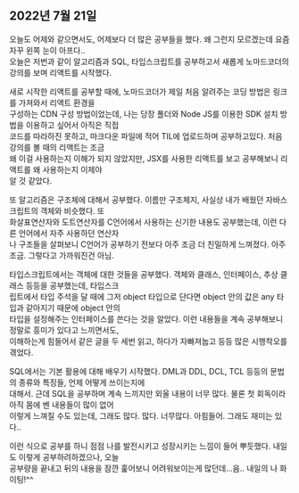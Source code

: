 ## **2022년 7월 21일**

오늘도 어제와 같으면서도, 어제보다 더 많은 공부들을 했다. 왜 그런지 모르겠는데 요즘 자꾸 왼쪽 눈이 아프다..  
오늘은 저번과 같이 알고리즘과 SQL, 타입스크립트를 공부하고서 새롭게 노마드코더의 강의를 보며 리액트를 시작했다.  

새로 시작한 리액트를 공부할 때에, 노마드코더가 제일 처음 알려주는 코딩 방법은 링크를 가져와서 리액트 환경을  
구성하는 CDN 구성 방법이었는데, 나는 당장 폴더와 Node JS를 이용한 SDK 설치 방법을 이용하고 싶어서 아직은 직접  
코드를 따라하진 못하고, 마크다운 파일에 적어 TIL에 업로드하며 공부하고있다. 처음 강의를 볼 때의 리액트는 조금  
왜 이걸 사용하는지 이해가 되지 않았지만, JSX를 사용한 리액트를 보고 공부해보니 리액트를 왜 사용하는지 이제야  
알 것 같았다.  

또 알고리즘은 구조체에 대해서 공부했다. 이름만 구조체지, 사실상 내가 배웠던 자바스크립트의 객체와 비슷했다. 또  
화살표연산자와 도트연산자를 C언어에서 사용하는 신기한 내용도 공부했는데, 이런 다른 언어에서 자주 사용하던 연산자  
나 구조들을 살펴보니 C언어가 공부하기 전보다 아주 조금 더 친밀하게 느껴졌다. 아주 조금. 그렇다고 가까워진건 아님.  

타입스크립트에서는 객체에 대한 것들을 공부했다. 객체와 클래스, 인터페이스, 추상 클래스 등등을 공부했는데, 타입스크  
립트에서 타입 주석을 달 때에 그저 object 타입으로 단다면 object 안의 값은 any 타입과 같아지기 때문에 object 안의  
타입을 설정해주는 인터페이스를 쓴다는 것을 알았다. 이런 내용들을 계속 공부해보니 정말로 흥미가 있다고 느끼면서도,  
이해하는게 힘들어서 같은 글을 두 세번 읽고, 하다가 자빠져눕고 등등 많은 시행착오를 겪었다.  

SQL에서는 기본 활용에 대해 배우기 시작했다. DML과 DDL, DCL, TCL 등등의 문법의 종류와 특징들, 언제 어떻게 쓰이는지에  
대해서. 근데 SQL을 공부하며 계속 느끼지만 외울 내용이 너무 많다. 물론 첫 회독이라 아직 몸에 벤 내용들이 많이 없어  
이렇게 느껴질 수도 있는데, 그래도 많다. 많다. 너무많다. 아힘들어. 그래도 재미는 있다..  

이런 식으로 공부를 하니 점점 나를 발전시키고 성장시키는 느낌이 들어 뿌듯했다. 내일도 이렇게 공부하려하겠으나, 오늘  
공부량을 끝내고 뒤의 내용을 잠깐 훑어보니 어려워보이는게 많던데...음.. 내일의 나 화이팅!^^
